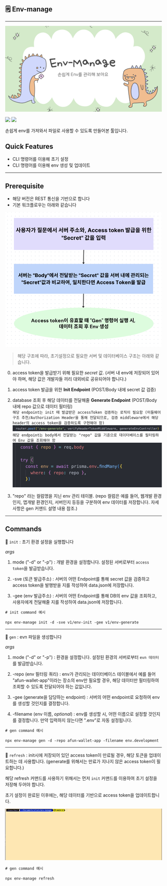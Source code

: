 ## 🗒 Env-manage

---

![env-manage](https://raw.githubusercontent.com/chltjdrhd777/image-hosting/main/%E1%84%89%E1%85%B3%E1%84%8F%E1%85%B3%E1%84%85%E1%85%B5%E1%86%AB%E1%84%89%E1%85%A3%E1%86%BA%202023-05-19%20%E1%84%8B%E1%85%A9%E1%84%92%E1%85%AE%2012.31.52.png)

<img src="https://img.shields.io/badge/.ENV-000000?style=for-the-badge&logo=.ENV&logoColor=white">
<img src="https://img.shields.io/badge/javascript-F7DF1E?style=for-the-badge&logo=javascript&logoColor=black">

<br/>

손쉽게 env를 가져와서 파일로 사용할 수 있도록 만들어본 툴입니다.

## Quick Features

- CLI 명령어를 이용해 초기 설정
- CLI 명령어를 이용해 env 생성 및 업데이트

---

## Prerequisite

- 해당 버전은 REST 통신을 기반으로 합니다
- 기본 워크플로우는 아래와 같습니다

<img src="https://raw.githubusercontent.com/chltjdrhd777/image-hosting/main/env-manager%20-workflow.png">

<br/>

> 해당 구조에 따라, 초기설정으로 필요한 서버 및 데이터베이스 구조는 아래와 같습니다.

0. access token을 발급받기 위해 필요한 _secret_ 값.
   (서버 내 env에 저장되어 있어야 하며, 해당 값은 개발자들 끼리 대외비로 공유되어야 합니다.)

1. access token 발급을 위한 **Init Endpoint** (POST/Body 내에 secret 값 검증)<br/>

2. database 조회 후 해당 데이터를 전달해줄 **Generate Endpoint** (POST/Body 내에 repo 값으로 데이터 필터링) <br/>
   `해당 endpoint는 init 때 발급받은 accessToken 검증하는 로직이 필요함 (미들웨어 구조 추천/Authorization Header을 통해 전달되므로, 검증 middleware에서 해당 header의 access token을 검증하도록 구현해야 함)`<br/>
   <img src="https://raw.githubusercontent.com/chltjdrhd777/image-hosting/main/access%20token%20%E1%84%80%E1%85%A5%E1%86%B7%E1%84%8C%E1%85%B3%E1%86%BC%20%E1%84%86%E1%85%B5%E1%84%83%E1%85%B3%E1%86%AF%E1%84%8B%E1%85%B0%E1%84%8B%E1%85%A5.png"><br/>
   `해당 endpoint는 body에서 전달받는 "repo" 값을 기준으로 데이터베이스를 필터링하여 Env 값을 조회해야 함`
   <img src="https://raw.githubusercontent.com/chltjdrhd777/image-hosting/main/repo%20%E1%84%91%E1%85%B5%E1%86%AF%E1%84%90%E1%85%A5%E1%84%85%E1%85%B5%E1%86%BC.png">
   <br/>

3. "repo" 라는 컬럼명을 지닌 env 관리 테이블. (repo 컬럼은 예를 들어, 웹개발 환경인지, 앱개발 환경인지, 서버인지 등등을 구분하여 env 데이터를 저장합니다. 자세 사항은 gen 커맨드 설명 내용 참조.)

---

## Commands

📖 `init` : 초기 환경 설정을 실행합니다 </br>

_args_</br>

1. mode ("-d" or "-p") : 개발 환경을 설정합니다. 설정된 서버로부터 `access token`을 발급받습니다.

2. -sve (토큰 발급주소) : 서버의 어떤 Endpoint를 통해 secret 값을 검증하고 access token을 발행받을 지를 작성하여 data.json에 저장합니다.

3. -gee (env 발급주소) : 서버의 어떤 Endpoint를 통해 DB의 env 값을 조회하고, 사용자에게 전달해줄 지를 작성하여 data.json에 저장합니다.

```
# init command 예시

npx env-manage init -d -sve v1/env-init -gee v1/env-generate
```

---

📖 `gen` : evn 파일을 생성합니다 </br>

_args_</br>

1. mode ("-d" or "-p") : 환경을 설정합니다. 설정된 환경의 서버로부터 `evn 데이터`를 발급받습니다.

2. -repo (env 필터링 쿼리) : env가 관리되는 데이터베이스 테이블에서 예를 들어 "afun-wallet-app"이라는 장소의 env만 필요할 경우, 해당 데이터만 필터링하여 조회할 수 있도록 전달되어야 하는 값잆니다.

3. -gee (generate을 담당하는 endpoint) : 서버의 어떤 endpoint로 요청하여 env를 생성할 것인지를 결정합니다.

4. -filename (env 이름, _optional_) : env를 생성할 시, 어떤 이름으로 설정할 것인지를 결정합니다. 만약 입력하지 않는다면 ".env"로 자동 설정됩니다.

```
# gen command 예시

npx env-manage gen -d -repo afun-wallet-app -filename env.development
```

---

📖 `refresh` : init시에 저장되어 있던 access token이 만료될 경우, 해당 토큰을 업데이트하는 데 사용합니다. (generate를 위해서는 만료가 지나지 않은 access token이 필요합니다.) </br>

해당 refresh 커맨드를 사용하기 위해서는 먼저 `init` 커맨드를 이용하여 초기 설정을 저장해 두어야 합니다.

초기 설정이 완료된 이후에는, 해당 데이터를 기반으로 access token을 업데이트합니다.

<img src="https://raw.githubusercontent.com/chltjdrhd777/image-hosting/main/gif/refresh%20example.gif"/>

```
# gen command 예시

npx env-manage refresh
```
